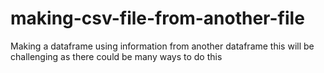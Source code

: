 # making-csv-file-from-another-file
Making a dataframe using information from another dataframe 
this will be challenging as there could be many ways to do this 
